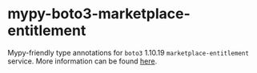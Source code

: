 # mypy-boto3-marketplace-entitlement

Mypy-friendly type annotations for `boto3` 1.10.19 `marketplace-entitlement` service.
More information can be found [here](https://github.com/vemel/mypy_boto3).